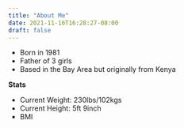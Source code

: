 ```yaml
---
title: "About Me"
date: 2021-11-16T16:28:27-08:00
draft: false
---
```



- Born in 1981
- Father of 3 girls
- Based in the Bay Area but originally from Kenya

<!--more-->

**Stats**

* Current Weight: 230lbs/102kgs
* Current Height: 5ft 9inch
* BMI

